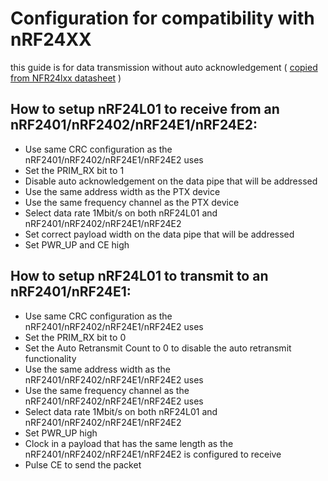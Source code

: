 # Configuration for compatibility with nRF24XX
this guide is for data transmission without auto acknowledgement ( [copied from NFR24lxx datasheet](https://www.sparkfun.com/datasheets/Components/SMD/nRF24L01Pluss_Preliminary_Product_Specification_v1_0.pdf) )

## How to setup nRF24L01 to receive from an nRF2401/nRF2402/nRF24E1/nRF24E2:
* Use same CRC configuration as the nRF2401/nRF2402/nRF24E1/nRF24E2
uses
* Set the PRIM_RX bit to 1
* Disable auto acknowledgement on the data pipe that will be addressed
* Use the same address width as the PTX device
* Use the same frequency channel as the PTX device
* Select data rate 1Mbit/s on both nRF24L01 and nRF2401/nRF2402/nRF24E1/nRF24E2
* Set correct payload width on the data pipe that will be addressed
* Set PWR_UP and CE high


## How to setup nRF24L01 to transmit to an nRF2401/nRF24E1:
* Use same CRC configuration as the nRF2401/nRF2402/nRF24E1/nRF24E2 uses
* Set the PRIM_RX bit to 0
* Set the Auto Retransmit Count to 0 to disable the auto retransmit functionality
* Use the same address width as the nRF2401/nRF2402/nRF24E1/nRF24E2 uses
* Use the same frequency channel as the nRF2401/nRF2402/nRF24E1/nRF24E2 uses
* Select data rate 1Mbit/s on both nRF24L01 and nRF2401/nRF2402/nRF24E1/nRF24E2
* Set PWR_UP high
* Clock in a payload that has the same length as the nRF2401/nRF2402/nRF24E1/nRF24E2 is configured to receive
* Pulse CE to send the packet

